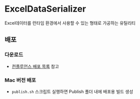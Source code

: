 # ExcelDataSerializer
Excel데이터를 런타임 환경에서 사용할 수 있는 형태로 가공하는 유틸리티

## 배포
### 다운로드
- [컨플루언스 배포 목록](https://haegin.atlassian.net/wiki/spaces/Billionair/pages/40271899/ExcelDataSerializer+Release) 참고
### Mac 버전 배포
- `publish.sh` 스크립트 실행하면 Publish 폴더 내에 배포용 빌드 생성